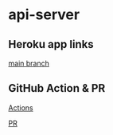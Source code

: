 # api-server

## Heroku app links

[main branch](https://ishaq-api-server.herokuapp.com/)

## GitHub Action & PR

[Actions](https://github.com/IshaqAlathamneh/api-server/actions)


[ PR](https://github.com/IshaqAlathamneh/api-server/pull/1)